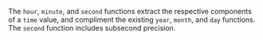 The `hour`, `minute`, and `second` functions extract the respective components
of a `time` value, and compliment the existing `year`, `month`, and `day`
functions. The `second` function includes subsecond precision.
